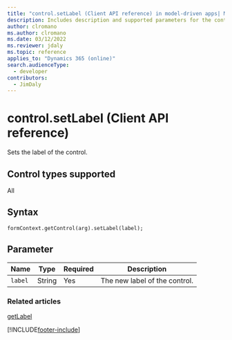 ```yaml
---
title: "control.setLabel (Client API reference) in model-driven apps| MicrosoftDocs"
description: Includes description and supported parameters for the control.setLabel method.
author: clromano
ms.author: clromano
ms.date: 03/12/2022
ms.reviewer: jdaly
ms.topic: reference
applies_to: "Dynamics 365 (online)"
search.audienceType: 
  - developer
contributors:
  - JimDaly
---
```

# control.setLabel (Client API reference)



Sets the label of the control.

## Control types supported

All

## Syntax

`formContext.getControl(arg).setLabel(label);`

## Parameter

|Name|Type|Required|Description|
|--|--|--|--|
|`label`|String|Yes|The new label of the control.|

### Related articles

[getLabel](getLabel.md)

[!INCLUDE[footer-include](../../../../../includes/footer-banner.md)]
